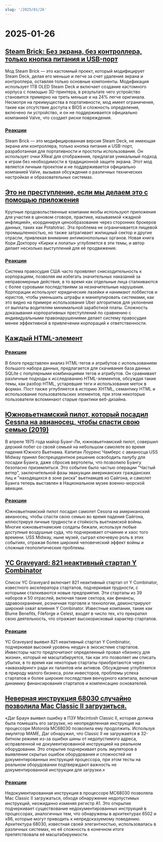 ```yaml
---
slug: '/2025/01/26'
---
```


# 2025-01-26

## [Steam Brick: Без экрана, без контроллера, только кнопка питания и USB-порт](https://crastinator-pro.github.io/steam-brick/)

Мод Steam Brick — это кастомный проект, который модифицирует Steam Deck, делая его меньше и легче за счет удаления экрана и контроллера, оставляя только основные компоненты. Модификация использует 1TB OLED Steam Deck и включает создание кастомного корпуса с помощью 3D-принтера, в результате чего устройство становится примерно на треть меньше и на 24% легче оригинала. Несмотря на преимущества в портативности, мод имеет ограничения, такие как отсутствие доступа к BIOS и сложность определения, включено ли устройство, и он не поддерживается официально компанией Valve, что создает риски повреждения.

### [Реакции](https://news.ycombinator.com/item?id=42825441)

Steam Brick — это модифицированная версия Steam Deck, не имеющая экрана или контроллера, только кнопка питания и USB-порт, разработанная для портативности и простоты использования. Он использует очки XReal для отображения, предлагая уникальный подход к играм без необходимости в традиционной защите экрана. Этот мод является личным проектом и не поддерживается официально компанией Valve, вызывая обсуждения о различных технических настройках и образовательных системах.

## [Это не преступление, если мы делаем это с помощью приложения](https://pluralistic.net/2025/01/25/potatotrac/#carbo-loading)

Крупные продовольственные компании якобы используют приложения для участия в ценовом сговоре, практике, называемой «жадной инфляцией», координируя ценообразование через сторонних брокеров данных, таких как Potatotrac. Эта проблема не ограничивается пищевой промышленностью, но также затрагивает жилищный сектор и другие отрасли, привлекая внимание антимонопольных органов. Новая книга Кори Доктороу «Кирки и лопаты» углубляется в эти темы, и автор делает несколько выступлений для её продвижения.

### [Реакции](https://news.ycombinator.com/item?id=42830646)

Система правосудия США часто проявляет снисходительность к корпорациям, позволяя им избегать значительных наказаний за неправомерные действия, в то время как отдельные лица сталкиваются с более суровыми последствиями за незначительные нарушения. Корпорации используют юридические лазейки и нанимают лоббистов и юристов, чтобы уменьшить штрафы и манипулировать системами, как это видно на примере использования Uber алгоритмов для уклонения от выплаты водителям минимальной заработной платы. Сложность доказывания корпоративных преступлений по сравнению с индивидуальными правонарушениями делает систему правосудия менее эффективной в привлечении корпораций к ответственности.

## [Каждый HTML-элемент](https://iamwillwang.com/dollar/every-html-element/)

### [Реакции](https://news.ycombinator.com/item?id=42823722)

В блоге представлен анализ HTML-тегов и атрибутов с использованием большого набора данных, предлагается для скачивания база данных SQLite с популярными комбинациями тегов и атрибутов. Он сравнивает различные подходы к исследованию HTML-элементов, обсуждая такие темы, как разбор HTML, устаревшие теги и использование меток в формах. Пост также углубляется в историю XHTML, семантику HTML и использование пользовательских элементов, при этом некоторые пользователи вспоминают старые практики веб-дизайна.

## [Южновьетнамский пилот, который посадил Cessna на авианосец, чтобы спасти свою семью (2019)](https://www.historynet.com/maj-buang-lys-daring-feat-to-save-his-family/)

В апреле 1975 года майор Буанг-Ли, южновьетнамский пилот, совершил дерзкий побег со своей семьей на небольшом самолете во время падения Южного Вьетнама. Капитан Лоуренс Чамберс с авианосца USS Midway принял беспрецедентное решение освободить палубу для посадки Буанга, даже сбросив вертолеты, что позволило Буангу безопасно приземлиться. Это событие было частью операции "Частый ветер", заключительной фазы эвакуации американских гражданских лиц и "находящихся в зоне риска" вьетнамцев из Сайгона, и самолет Буанга теперь выставлен в Национальном музее военно-морской авиации.

### [Реакции](https://news.ycombinator.com/item?id=42826536)

Южновьетнамский пилот посадил самолет Cessna на американский авианосец, чтобы спасти свою семью во время падения Сайгона, иллюстрируя личные трудности и стойкость вьетнамской войны. Многие южновьетнамские солдаты бежали, используя любые доступные воздушные суда, что подчеркивает отчаяние и хаос того времени. USS Midway, ныне музей, сыграл ключевую роль в этих событиях, отражая более широкий человеческий эффект войны и сложные геополитические проблемы.

## [YC Graveyard: 821 неактивный стартап Y Combinator](https://ycgraveyard.iamwillwang.com/)

Список YC Graveyard включает 821 неактивный стартап от Y Combinator, известного акселератора стартапов, подчеркивая трудности, с которыми сталкиваются новые предприятия. Эти стартапы из 39 наборов и 50 отраслей, включая такие сектора, как финансы, здравоохранение, розничная торговля и технологии, демонстрируют широкий охват влияния Y Combinator. Известные компании, такие как Blume Benefits, Fileforge и Celest, входят в число тех, кто прекратил свою деятельность, что отражает высокорисковый характер стартапов.

### [Реакции](https://news.ycombinator.com/item?id=42828198)

YC Graveyard выявил 821 неактивный стартап Y Combinator, подчеркивая высокий уровень неудач в экосистеме стартапов. Инвесторы часто предпочитают определенный провал «бизнесу для жизни», который не масштабируется, так как это позволяет им списать убытки, в то время как некоторые стартапы приобретаются через «аквахайринг» ради их талантов или активов. Обсуждение углубляется в природу малого бизнеса, роли инвесторов, проблемы успеха стартапов и более широкие последствия венчурного капитала, включая динамику финансирования стартапов и компенсацию основателей.

## [Неверная инструкция 68030 случайно позволила Mac Classic II загрузиться.](https://www.downtowndougbrown.com/2025/01/the-invalid-68030-instruction-that-accidentally-allowed-the-mac-classic-ii-to-successfully-boot-up/)

«Даг Браун выявил ошибку в ПЗУ Macintosh Classic II, которая должна была помешать его загрузке, но неопределенная инструкция на процессоре Motorola MC68030 позволила ему продолжить. Используя эмулятор MAME, Даг обнаружил, что Classic II не загружается в 32-битном режиме из-за ошибки шины от недопустимого адреса, исправленной не документированной инструкцией на реальном оборудовании. Это открытие подчеркивает роль эмуляторов в выявлении скрытых ошибок оборудования и сложностей не документированных инструкций процессора, при этом тесты на реальном оборудовании подтверждают важность не документированной инструкции для загрузки.»

### [Реакции](https://news.ycombinator.com/item?id=42824562)

Недокументированная инструкция в процессоре MC68030 позволяла Mac Classic II загружаться, обходя обнаружение недопустимых инструкций, неожиданно изменяя регистр A1. Это открытие подчеркивает существование недокументированных инструкций в процессорах, аналогичных тем, что обнаружены в архитектурах 6502 и x86, которые могут приводить к непредсказуемому поведению. Архитектура 68030, известная своей элегантностью, использовалась в различных системах, но её сложность в конечном итоге препятствовала её масштабируемости.

<head>
  <meta property="og:title" content="Steam Brick: Без экрана, без контроллера, только кнопка питания и USB-порт" />
  <meta property="og:type" content="website" />
  <meta property="og:image" content="https://og.cho.sh/api/og/?title=Steam%20Brick%3A%20%D0%91%D0%B5%D0%B7%20%D1%8D%D0%BA%D1%80%D0%B0%D0%BD%D0%B0%2C%20%D0%B1%D0%B5%D0%B7%20%D0%BA%D0%BE%D0%BD%D1%82%D1%80%D0%BE%D0%BB%D0%BB%D0%B5%D1%80%D0%B0%2C%20%D1%82%D0%BE%D0%BB%D1%8C%D0%BA%D0%BE%20%D0%BA%D0%BD%D0%BE%D0%BF%D0%BA%D0%B0%20%D0%BF%D0%B8%D1%82%D0%B0%D0%BD%D0%B8%D1%8F%20%D0%B8%20USB-%D0%BF%D0%BE%D1%80%D1%82&subheading=%D0%B2%D0%BE%D1%81%D0%BA%D1%80%D0%B5%D1%81%D0%B5%D0%BD%D1%8C%D0%B5%2C%2026%20%D1%8F%D0%BD%D0%B2%D0%B0%D1%80%D1%8F%202025%20%D0%B3.%3A%20%D0%A1%D0%B2%D0%BE%D0%B4%D0%BA%D0%B0%20%D0%BD%D0%BE%D0%B2%D0%BE%D1%81%D1%82%D0%B5%D0%B9%20Hacker%20News" />
</head>
